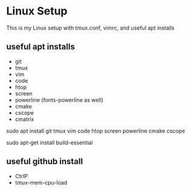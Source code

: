 # Linux Setup

This is my Linux setup with tmux.conf, vimrc, and useful apt installs

## useful apt installs

* git
* tmux
* vim
* code
* htop
* screen
* powerline (fonts-powerline as well)
* cmake
* cscope
* cmatrix

sudo apt install git tmux vim code htop screen powerline cmake cscope

sudo apt-get install build-essential

## useful github install

* CtrlP
* tmux-mem-cpu-load
